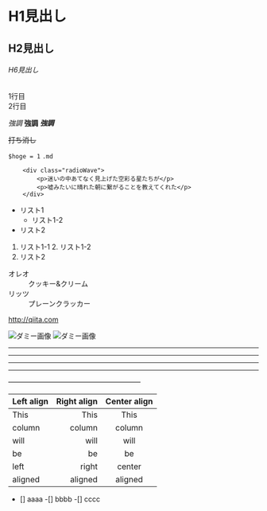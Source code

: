 # H1見出し
## H2見出し
###### H6見出し

1行目  
2行目

*強調*
**強調**
***強調***

~~打ち消し~~

`$hoge = 1`
`.md`

```html:sample
    <div class="radioWave">
        <p>迷いの中あてなく見上げた空彩る星たちが</p>
        <p>嘘みたいに晴れた朝に繋がることを教えてくれた</p>
    </div>
```

* リスト1
    * リスト1-2  
* リスト2 

1. リスト1-1
    2. リスト1-2  
3. リスト2  

<dl>
    <dt>オレオ</dt>
    <dd>クッキー&クリーム</dd>
    <dt>リッツ</dt>
    <dd>プレーンクラッカー</dd>
</dl>


<http://qiita.com>


![ダミー画像](http://placehold.it/100)
![ダミー画像](http://placehold.it/100 "ダミー画像")


* * *  
***  
*****  
- - -  
———————————————————


| Left align | Right align | Center align |
|:-----------|------------:|:------------:|
| This       |        This |     This     |
| column     |      column |    column    |
| will       |        will |     will     |
| be         |          be |      be      |
| left       |       right |    center    |
| aligned    |     aligned |   aligned    |


- [] aaaa
-[] bbbb
-[] cccc
